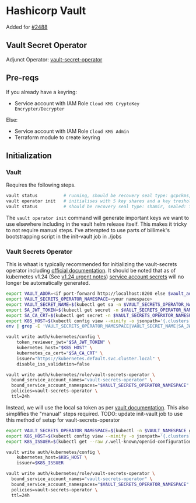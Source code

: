 # Hashicorp Vault

Added for [#2488](https://github.com/h3mmy/bloopySphere/issues/2488)

## Vault Secret Operator

Adjunct Operator: [vault-secret-operator](https://github.com/ricoberger/vault-secrets-operator)

## Pre-reqs

If you already have a keyring:

- Service account with IAM Role `Cloud KMS CryptoKey Encrypter/Decrypter`

Else:

- Service account with IAM Role `Cloud KMS Admin`
- Terraform module to create keyring

## Initialization

### Vault

Requires the following steps.

```bash
vault status          # running, should be recovery seal type: gcpckms, sealed: true)
vault operator init   # initialises with 5 key shares and a key treshold of 3. distribute carefully.
vault status          # should be recovery seal type: shamir, sealed: false
```

The `vault operator init` command will generate important keys we want to use elsewhere including in the vault helm release itself. This makes it tricky to not require manual steps. I've attempted to use parts of billimek's bootstrapping script in the init-vault job in ./jobs

### Vault Secrets Operator

This is whaat is typically recommended for initializing the vault-secrets operator including [official documentation](https://github.com/ricoberger/vault-secrets-operator). It should be noted that as of kubernetes v1.24 (See [v1.24 urgent notes](https://github.com/kubernetes/kubernetes/blob/master/CHANGELOG/CHANGELOG-1.24.md#urgent-upgrade-notes)) [service account secrets]((https://kubernetes.io/docs/concepts/configuration/secret/#service-account-token-secrets)) will no longer be automatically generated.

```sh
export VAULT_ADDR=<if port-forward http://localhost:8200 else $vault_addr>
export VAULT_SECRETS_OPERATOR_NAMESPACE=<your namespace>
export VAULT_SECRET_NAME=$(kubectl get sa -n $VAULT_SECRETS_OPERATOR_NAMESPACE vault-secrets-operator -o jsonpath="{.secrets[*]['name']}")
export SA_JWT_TOKEN=$(kubectl get secret -n $VAULT_SECRETS_OPERATOR_NAMESPACE $VAULT_SECRET_NAME -o jsonpath="{.data.token}" | base64 --decode; echo)
export SA_CA_CRT=$(kubectl get secret -n $VAULT_SECRETS_OPERATOR_NAMESPACE $VAULT_SECRET_NAME -o jsonpath="{.data['ca\.crt']}" | base64 --decode; echo)
export K8S_HOST=$(kubectl config view --minify -o jsonpath='{.clusters[0].cluster.server}')
env | grep -E 'VAULT_SECRETS_OPERATOR_NAMESPACE|VAULT_SECRET_NAME|SA_JWT_TOKEN|SA_CA_CRT|K8S_HOST'

vault write auth/kubernetes/config \
    token_reviewer_jwt="$SA_JWT_TOKEN" \
    kubernetes_host="$K8S_HOST" \
    kubernetes_ca_cert="$SA_CA_CRT" \
    issuer="https://kubernetes.default.svc.cluster.local" \
    disable_iss_validation=false

vault write auth/kubernetes/role/vault-secrets-operator \
  bound_service_account_names="vault-secrets-operator" \
  bound_service_account_namespaces="$VAULT_SECRETS_OPERATOR_NAMESPACE" \
  policies=vault-secrets-operator \
  ttl=24h
```

Instead, we will use the local sa token as per [vault documentation](https://developer.hashicorp.com/vault/docs/auth/kubernetes#use-local-service-account-token-as-the-reviewer-jwt). This also simplifies the "manual" steps required.
TODO: update init-vault job to use this method of setup for vault-secrets-operator

```bash
export VAULT_SECRETS_OPERATOR_NAMESPACE=$(kubectl -n $VAULT_NAMESPACE get sa vault-secrets-operator -o jsonpath="{.metadata.namespace}")
export K8S_HOST=$(kubectl config view --minify -o jsonpath='{.clusters[0].cluster.server}')
export K8S_ISSUER=$(kubectl get --raw /.well-known/openid-configuration | jq -r .issuer)

vault write auth/kubernetes/config \
    kubernetes_host=$K8S_HOST \
    issuer=$K8S_ISSUER

vault write auth/kubernetes/role/vault-secrets-operator \
  bound_service_account_names="vault-secrets-operator" \
  bound_service_account_namespaces="$VAULT_SECRETS_OPERATOR_NAMESPACE" \
  policies=vault-secrets-operator \
  ttl=24h
```
